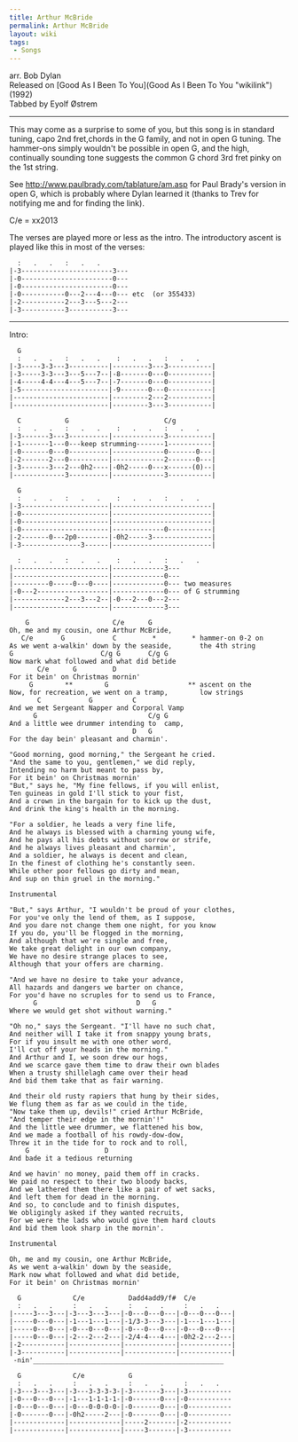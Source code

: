 ```yaml
---
title: Arthur McBride
permalink: Arthur McBride
layout: wiki
tags:
 - Songs
---
```


arr. Bob Dylan  
Released on [Good As I Been To You](Good As I Been To You "wikilink")
(1992)  
Tabbed by Eyolf Østrem

* * * * *

This may come as a surprise to some of you, but this song is in standard
tuning, capo 2nd fret,chords in the G family, and not in open G tuning.
The hammer-ons simply wouldn't be possible in open G, and the high,
continually sounding tone suggests the common G chord 3rd fret pinky on
the 1st string.

See
[<http://www.paulbrady.com/tablature/am.asp>](http://www.paulbrady.com/tablature/am.asp)
for Paul Brady's version in open G, which is probably where Dylan
learned it (thanks to Trev for notifying me and for finding the link).

C/e = xx2013

The verses are played more or less as the intro. The introductory ascent
is played like this in most of the verses:

      :   .   .   :   .   .
    |-3-----------------------3---
    |-0-----------------------0---
    |-0-----------------------0---
    |-0-----------0---2---4---0--- etc  (or 355433)
    |-2-----------2---3---5---2---
    |-3-----------3-----------3---

* * * * *

Intro:

      G
      :   .   .   :   .   .    :   .   .   :   .   .
    |-3-----3-3---3----------|---------3---3-----------|
    |-3-----3-3---3---5---7--|-8-------0---0-----------|
    |-4-----4-4---4---5---7--|-7-------0---0-----------|
    |-5----------------------|-9-------0---0-----------|
    |------------------------|---------2---2-----------|
    |------------------------|---------3---3-----------|

      C           G                        C/g
      :   .   .   :   .   .    :   .   .   :   .   .
    |-3-------3---3----------|-------------3-----------|
    |-1-------1---0---keep strumming-------1-----------|
    |-0-------0---0----------|-------------0-------0---|
    |-2-------2---0----------|-------------2-------0---|
    |-3-------3---2---0h2----|-0h2-----0---x------(0)--|
    |-------------3----------|-------------3-----------|

      G
      :   .   .   :   .   .    :   .   .   :   .   .
    |-3----------------------|-------------------------|
    |-0----------------------|-------------------------|
    |-0----------------------|-------------------------|
    |-0----------------------|-------------0-----------|
    |-2-------0---2p0--------|-0h2-----3---------------|
    |-3---------------3------|-------------------------|

      :   .   .   :   .   .    :   .   .   :   .   .
    |------------------------|-------------3---
    |------------------------|-------------0---
    |---------0-----0---0----|-------------0--- two measures
    |-0---2------------------|-------------0--- of G strumming
    |-------------2---3---2--|-0---2---0---2---
    |------------------------|-------------3---

        G                     C/e      G
    Oh, me and my cousin, one Arthur McBride,
       C/e       G            C         *         * hammer-on 0-2 on
    As we went a-walkin' down by the seaside,       the 4th string
    G                      C/g G       C/g G
    Now mark what followed and what did betide
           C/e      G         D
    For it bein' on Christmas mornin'
         G        **        G                    ** ascent on the
    Now, for recreation, we went on a tramp,        low strings
           C            G          C
    And we met Sergeant Napper and Corporal Vamp
          G                            C/g G
    And a little wee drummer intending to  camp,
                                   D   G
    For the day bein' pleasant and charmin'.

    "Good morning, good morning," the Sergeant he cried.
    "And the same to you, gentlemen," we did reply,
    Intending no harm but meant to pass by,
    For it bein' on Christmas mornin'
    "But," says he, "My fine fellows, if you will enlist,
    Ten guineas in gold I'll stick to your fist,
    And a crown in the bargain for to kick up the dust,
    And drink the king's health in the morning.

    "For a soldier, he leads a very fine life,
    And he always is blessed with a charming young wife,
    And he pays all his debts without sorrow or strife,
    And he always lives pleasant and charmin',
    And a soldier, he always is decent and clean,
    In the finest of clothing he's constantly seen.
    While other poor fellows go dirty and mean,
    And sup on thin gruel in the morning."

    Instrumental

    "But," says Arthur, "I wouldn't be proud of your clothes,
    For you've only the lend of them, as I suppose,
    And you dare not change them one night, for you know
    If you do, you'll be flogged in the morning,
    And although that we're single and free,
    We take great delight in our own company,
    We have no desire strange places to see,
    Although that your offers are charming.

    "And we have no desire to take your advance,
    All hazards and dangers we barter on chance,
    For you'd have no scruples for to send us to France,
          G                         D   G
    Where we would get shot without warning."

    "Oh no," says the Sergeant. "I'll have no such chat,
    And neither will I take it from snappy young brats,
    For if you insult me with one other word,
    I'll cut off your heads in the morning."
    And Arthur and I, we soon drew our hogs,
    And we scarce gave them time to draw their own blades
    When a trusty shillelagh came over their head
    And bid them take that as fair warning.

    And their old rusty rapiers that hung by their sides,
    We flung them as far as we could in the tide,
    "Now take them up, devils!" cried Arthur McBride,
    "And temper their edge in the mornin'!"
    And the little wee drummer, we flattened his bow,
    And we made a football of his rowdy-dow-dow,
    Threw it in the tide for to rock and to roll,
        G                   D
    And bade it a tedious returning

    And we havin' no money, paid them off in cracks.
    We paid no respect to their two bloody backs,
    And we lathered them there like a pair of wet sacks,
    And left them for dead in the morning.
    And so, to conclude and to finish disputes,
    We obligingly asked if they wanted recruits,
    For we were the lads who would give them hard clouts
    And bid them look sharp in the mornin'.

    Instrumental

    Oh, me and my cousin, one Arthur McBride,
    As we went a-walkin' down by the seaside,
    Mark now what followed and what did betide,
    For it bein' on Christmas mornin'

      G             C/e           Dadd4add9/f#  C/e
      :   .   .     :   .   .     :   .   .     :   .   .
    |-----3---3---|-3---3---3---|-0---0---0---|-0---0---0---|
    |-----0---0---|-1---1---1---|-1/3-3---3---|-1---1---1---|
    |-----0---0---|-0---0---0---|-0---0---0---|-0---0---0---|
    |-----0---0---|-2---2---2---|-2/4-4---4---|-0h2-2---2---|
    |-2-----------|-------------|-------------|-------------|
    |-3-----------|-------------|-------------|-------------|
     -nin'________________________________________________

      G             C/e           G
      :   .   .     :   .   .     :   .   .     :   .   .
    |-3---3---3---|-3---3-3-3-3-|-3-------3---|-3-----------
    |-0---0---0---|-1---1-1-1-1-|-0-------0---|-0-----------
    |-0---0---0---|-0---0-0-0-0-|-0-------0---|-0-----------
    |-0-------0---|-0h2-----2---|-0-------0---|-0-----------
    |-------------|-------------|-----2-------|-2-----------
    |-------------|-------------|-----3-------|-3-----------
